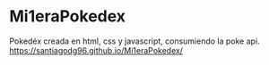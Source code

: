 # Mi1eraPokedex
Pokedéx creada en html, css y javascript, consumiendo la poke api.
https://santiagodg96.github.io/Mi1eraPokedex/
